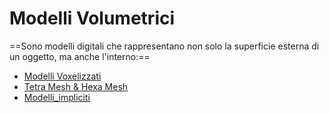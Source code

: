 # Modelli Volumetrici

==Sono modelli digitali che rappresentano non solo la superficie esterna di un oggetto, ma anche l'interno:==

* [Modelli Voxelizzati](Voxelized_models.md)
* [Tetra Mesh & Hexa Mesh](Mesh_poliedrali.md) 
* [Modelli_impliciti](Modelli_impliciti.md)

